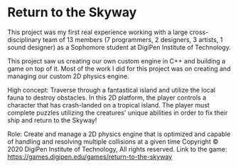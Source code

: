 # Return to the Skyway
This project was my first real experience working with a large cross-disciplinary team of 13 members (7 programmers, 2 designers, 3 artists, 1 sound designer) as a Sophomore student at DigiPen Institute of Technology.

This project saw us creating our own custom engine in C++ and building a game on top of it. Most of the work I did for this project was on creating and managing our custom 2D physics engine.

High concept: Traverse through a fantastical island and utilize the local fauna to destroy obstacles. In this 2D platform, the player controls a character that has crash-landed on a tropical island. 
The player must complete puzzles utilizing the creatures' unique abilities in order to fix their ship and return to the Skyway!

Role: Create and manage a 2D physics engine that is optimized and capable of handling and resolving multiple collisions at a given time
Copyright © 2020 DigiPen Institute of Technology, All rights reserved.
Link to the game: https://games.digipen.edu/games/return-to-the-skyway
